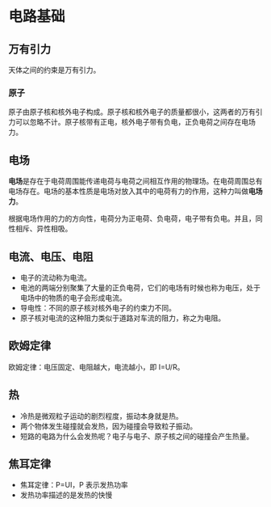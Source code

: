# 电路基础

## 万有引力

天体之间的约束是万有引力。

### 原子

原子由原子核和核外电子构成。原子核和核外电子的质量都很小，这两者的万有引力可以忽略不计。原子核带有正电，核外电子带有负电，正负电荷之间存在电场力。

## 电场

**电场**是存在于电荷周围能传递电荷与电荷之间相互作用的物理场。在电荷周围总有电场存在。电场的基本性质是电场对放入其中的电荷有力的作用，这种力叫做**电场力**。

根据电场作用的力的方向性，电荷分为正电荷、负电荷，电子带有负电。并且，同性相斥、异性相吸。

## 电流、电压、电阻

* 电子的流动称为电流。
* 电池的两端分别聚集了大量的正负电荷，它们的电场有时候也称为电压，处于电场中的物质的电子会形成电流。
* 导电性：不同的原子核对核外电子的约束力不同。
* 原子核对电流的这种阻力类似于道路对车流的阻力，称之为电阻。

## 欧姆定律

欧姆定律：电压固定、电阻越大，电流越小，即 I=U/R。

## 热

* 冷热是微观粒子运动的剧烈程度，振动本身就是热。
* 两个物体发生碰撞就会发热，因为碰撞会导致粒子振动。
* 短路的电路为什么会发热呢？电子与电子、原子核之间的碰撞会产生热量。

## 焦耳定律

* 焦耳定律：P=UI，P 表示发热功率
* 发热功率描述的是发热的快慢
